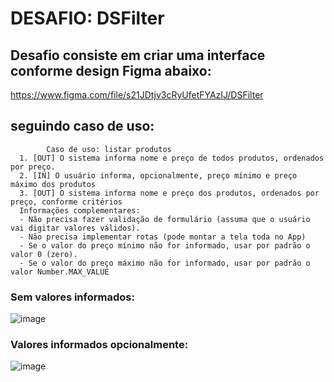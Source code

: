 # DESAFIO: DSFilter

## Desafio consiste em criar uma interface conforme design Figma abaixo:
https://www.figma.com/file/s21JDtjv3cRyUfetFYAzIJ/DSFilter


## seguindo caso de uso:
            Caso de uso: listar produtos
      1. [OUT] O sistema informa nome e preço de todos produtos, ordenados por preço.
      2. [IN] O usuário informa, opcionalmente, preço mínimo e preço máximo dos produtos
      3. [OUT] O sistema informa nome e preço dos produtos, ordenados por preço, conforme critérios
      Informações complementares:
      - Não precisa fazer validação de formulário (assuma que o usuário vai digitar valores válidos).
      - Não precisa implementar rotas (pode montar a tela toda no App)
      - Se o valor do preço mínimo não for informado, usar por padrão o valor 0 (zero).
      - Se o valor do preço máximo não for informado, usar por padrão o valor Number.MAX_VALUE

### Sem valores informados:

![image](https://github.com/lfernandex/DSFilter/assets/106842103/5a85aa66-6723-4939-87bf-ef3f007421de)

### Valores informados opcionalmente:

![image](https://github.com/lfernandex/DSFilter/assets/106842103/5cd82dd4-e7c3-4dea-95b9-c451acf830de)

